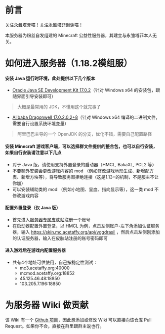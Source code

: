 # **前言**

关注[永雏塔菲](https://space.bilibili.com/1265680561)喵！关注[永雏塔菲](https://space.bilibili.com/1265680561)谢谢喵！

本服务器为粉丝自发组建的 Minecraft 公益性服务器，其建立与永雏塔菲本人无关。

# **如何进入服务器（1.18.2模组服）**

#### 安装 Java 运行时环境，此处提供以下几个版本

  - [Oracle Java SE Development Kit 17.0.2](https://download.oracle.com/java/17/latest/jdk-17_windows-x64_bin.exe)（针对 Windows x64 的安装包，跟随界面引导安装即可）
  >大概是最常用的 JDK，不懂用这个就完事了
  - [Alibaba Dragonwell 17.0.2.0.2+8](https://github.com/alibaba/dragonwell17/releases/download/dragonwell-17.0.2.0.2%2B8_jdk-17.0.2-ga/Alibaba_Dragonwell_17.0.2.0.2+8_x64_windows.zip)（针对 Windows x64 编译的二进制文件，需要自行设置系统环境变量）
  >阿里巴巴主导的一个 OpenJDK 的分支，优化不错，需要自己配置路径

#### 安装 Minecraft 游戏客户端，可以选择群文件提供的整合包，也可以自行安装，如果自行安装请注意以下几点

  - 对于 Java 版，请使用支持外置登录的启动器（HMCL, BakaXL, PCL2 等）
  - 不要额外安装会更改游戏内容的 mod （例如修改游戏地形生成、新增配方表、新增方块等），将导致服务器拒绝连接（这是1.13+的机制，不是服主不让你加）
  - 可以安装辅助类的 mod （例如小地图、显血、指向显示等），这一类 mod 不修改游戏内容

#### 配置外置登录（仅 Java 版）

  - 首先进入[服务器专属皮肤站](https://skin.mc.acetaffy.org)注册一个账号
  - 在启动器配置外置登录，以 HMCL 为例，点击左侧账户-左下角添加认证服务器，输入 https://skin.mc.acetaffy.org/api/yggdrasil ，然后点击左侧刚添加的认证服务器，输入在皮肤站注册的账号密码即可

#### 进入游戏后在游戏内配置服务器
  - 共有4个地址可供使用，自己按稳定性测试：
    - mc3.acetaffy.org:40000
    - mcmod.acetaffy.org:18852
    - 45.125.46.48:18850
    - 103.205.7.196:18850

# **为服务器 Wiki 做贡献**

该 Wiki 有一个 [Github 项目](https://github.com/Shiori514/AceTaffyMcServerWiki)，因此想添加或修改 Wiki 可以直接向该仓库 Pull Request。如果你不会，直接在群里跟群主说也行。
